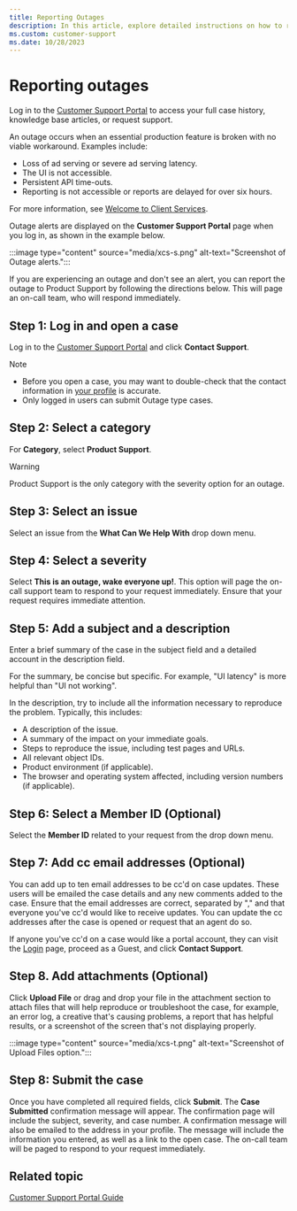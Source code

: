```yaml
---
title: Reporting Outages
description: In this article, explore detailed instructions on how to report an outage and provide information on how an outage occurs.
ms.custom: customer-support
ms.date: 10/28/2023
---
```


# Reporting outages

Log in to the [Customer Support Portal](https://help.xandr.com) to access your full case history, knowledge base articles, or request support.

An outage occurs when an essential production feature is broken with no viable workaround. Examples include:

- Loss of ad serving or severe ad serving latency.
- The UI is not accessible.
- Persistent API time-outs.
- Reporting is not accessible or reports are delayed for over six hours.

For more information, see [Welcome to Client Services](xcs-xandr-client-services.md).

Outage alerts are displayed on the **Customer Support Portal** page when you log in, as shown in the example below.

 :::image type="content" source="media/xcs-s.png" alt-text="Screenshot of Outage alerts.":::

If you are experiencing an outage and don't see an alert, you can report the outage to Product Support by following the directions below. This will page an on-call team, who will respond immediately.

## Step 1: Log in and open a case

Log in to the [Customer Support Portal](https://help.xandr.com) and click **Contact Support**.

> [!NOTE]
>
> - Before you open a case, you may want to double-check that the contact information in [your profile](xcs-updating-my-profile.md) is accurate.
> - Only logged in users can submit Outage type cases.

## Step 2: Select a category

For **Category**, select **Product Support**.

> [!WARNING]
> Product Support is the only category with the severity option for an outage.

## Step 3: Select an issue

Select an issue from the **What Can We Help With** drop down menu.

## Step 4: Select a severity

Select **This is an outage, wake everyone up!**. This option will page the on-call support team to respond to your request immediately. Ensure that your request requires immediate attention.

## Step 5: Add a subject and a description

Enter a brief summary of the case in the subject field and a detailed account in the description field.

For the summary, be concise but specific. For example, "UI latency" is more helpful than "UI not working".

In the description, try to include all the information necessary to reproduce the problem. Typically, this includes:

- A description of the issue.
- A summary of the impact on your immediate goals.
- Steps to reproduce the issue, including test pages and URLs.
- All relevant object IDs.
- Product environment (if applicable).
- The browser and operating system affected, including version numbers (if applicable).

## Step 6: Select a Member ID (Optional)

Select the **Member ID** related to your request from the drop down menu.

## Step 7: Add cc email addresses (Optional)

You can add up to ten email addresses to be cc'd on case updates. These users will be emailed the case details and any new comments added to the case. Ensure that the email addresses are correct, separated by "," and that everyone you've cc'd would like to receive updates. You can update the cc addresses after the case is opened or request that an agent do so.

If anyone you've cc'd on a case would like a portal account, they can visit the [Login](https://help.xandr.com) page, proceed as a Guest, and click **Contact Support**.

## Step 8. Add attachments (Optional)

Click **Upload File** or drag and drop your file in the attachment section to attach files that will help reproduce or troubleshoot the
case, for example, an error log, a creative that's causing problems, a report that has helpful results, or a screenshot of the screen that's not displaying properly.

 :::image type="content" source="media/xcs-t.png" alt-text="Screenshot of Upload Files option.":::

## Step 8: Submit the case

Once you have completed all required fields, click **Submit**. The **Case Submitted** confirmation message will appear. The confirmation page will include the subject, severity, and case number. A confirmation message will also be emailed to the address in your profile. The message will include the information you entered, as well as a link to the open case. The on-call team will be paged to respond to your request immediately.

## Related topic

[Customer Support Portal Guide](xcs-customer-support-portal-guide.md)
